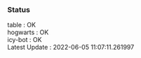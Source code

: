 ### Status


table : OK  
hogwarts : OK  
icy-bot : OK  
Latest Update : 2022-06-05 11:07:11.261997
